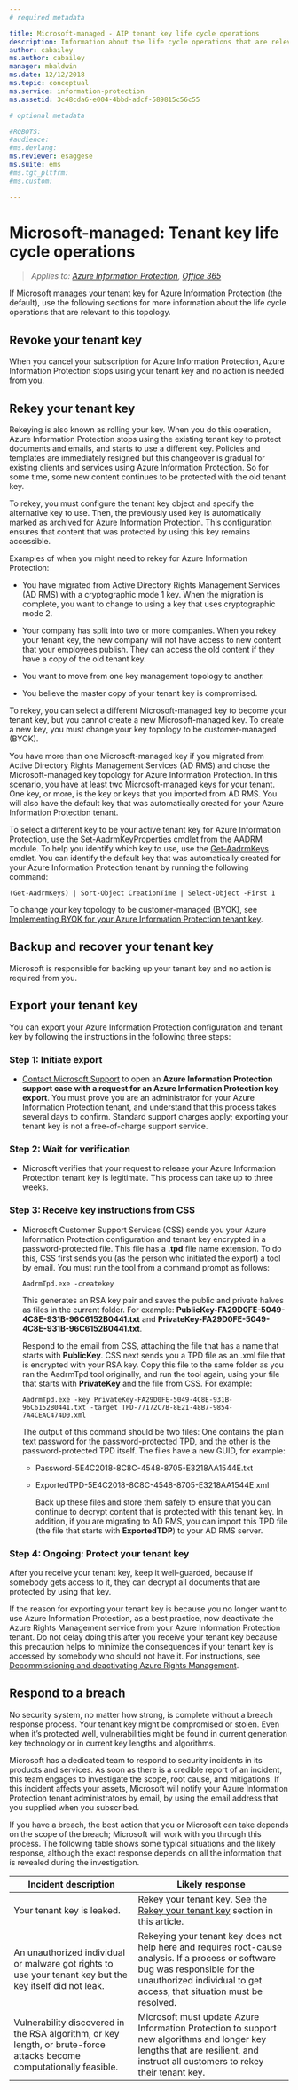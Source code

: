 ```yaml
---
# required metadata

title: Microsoft-managed - AIP tenant key life cycle operations
description: Information about the life cycle operations that are relevant if Microsoft manages your tenant key for Azure Information Protection (the default).
author: cabailey
ms.author: cabailey
manager: mbaldwin
ms.date: 12/12/2018
ms.topic: conceptual
ms.service: information-protection
ms.assetid: 3c48cda6-e004-4bbd-adcf-589815c56c55

# optional metadata

#ROBOTS:
#audience:
#ms.devlang:
ms.reviewer: esaggese
ms.suite: ems
#ms.tgt_pltfrm:
#ms.custom:

---
```



# Microsoft-managed: Tenant key life cycle operations

>*Applies to: [Azure Information Protection](https://azure.microsoft.com/pricing/details/information-protection), [Office 365](https://download.microsoft.com/download/E/C/F/ECF42E71-4EC0-48FF-AA00-577AC14D5B5C/Azure_Information_Protection_licensing_datasheet_EN-US.pdf)*

If Microsoft manages your tenant key for Azure Information Protection (the default), use the following sections for more information about the life cycle operations that are relevant to this topology.

## Revoke your tenant key
When you cancel your subscription for Azure Information Protection, Azure Information Protection stops using your tenant key and no action is needed from you.

## Rekey your tenant key
Rekeying is also known as rolling your key. When you do this operation, Azure Information Protection stops using the existing tenant key to protect documents and emails, and starts to use a different key. Policies and templates are immediately resigned but this changeover is gradual for existing clients and services using Azure Information Protection. So for some time, some new content continues to be protected with the old tenant key.

To rekey, you must configure the tenant key object and specify the alternative key to use. Then, the previously used key is automatically marked as archived for Azure Information Protection. This configuration ensures that content that was protected by using this key remains accessible.

Examples of when you might need to rekey for Azure Information Protection:

- You have migrated from Active Directory Rights Management Services (AD RMS) with a cryptographic mode 1 key. When the migration is complete, you want to change to using a key that uses cryptographic mode 2.

- Your company has split into two or more companies. When you rekey your tenant key, the new company will not have access to new content that your employees publish. They can access the old content if they have a copy of the old tenant key.

- You want to move from one key management topology to another.

- You believe the master copy of your tenant key is compromised.

To rekey, you can select a different Microsoft-managed key to become your tenant key, but you cannot create a new Microsoft-managed key. To create a new key, you must change your key topology to be customer-managed (BYOK).

You have more than one Microsoft-managed key if you migrated from Active Directory Rights Management Services (AD RMS) and chose the Microsoft-managed key topology for Azure Information Protection. In this scenario, you have at least two Microsoft-managed keys for your tenant. One key, or more, is the key or keys that you imported from AD RMS. You will also have the default key that was automatically created for your Azure Information Protection tenant.

To select a different key to be your active tenant key for Azure Information Protection, use the [Set-AadrmKeyProperties](/powershell/module/aadrm/set-aadrmkeyproperties) cmdlet from the AADRM module. To help you identify which key to use, use the [Get-AadrmKeys](/powershell/module/aadrm/get-aadrmkeys) cmdlet. You can identify the default key that was automatically created for your Azure Information Protection tenant by running the following command:

	(Get-AadrmKeys) | Sort-Object CreationTime | Select-Object -First 1

To change your key topology to be customer-managed (BYOK), see [Implementing BYOK for your Azure Information Protection tenant key](plan-implement-tenant-key.md#implementing-byok-for-your-azure-information-protection-tenant-key).

## Backup and recover your tenant key
Microsoft is responsible for backing up your tenant key and no action is required from you.

## Export your tenant key
You can export your Azure Information Protection configuration and tenant key by following the instructions in the following three steps:

### Step 1: Initiate export

- [Contact Microsoft Support](information-support.md#to-contact-microsoft-support) to open an **Azure Information Protection support case with a request for an Azure Information Protection key export**. You must prove you are an administrator for your Azure Information Protection tenant, and understand that this process takes several days to confirm. Standard support charges apply; exporting your tenant key is not a free-of-charge support service.

### Step 2: Wait for verification

- Microsoft verifies that your request to release your Azure Information Protection tenant key is legitimate. This process can take up to three weeks.

### Step 3: Receive key instructions from CSS

- Microsoft Customer Support Services (CSS) sends you your Azure Information Protection configuration and tenant key encrypted in a password-protected file. This file has a **.tpd** file name extension. To do this, CSS first sends you (as the person who initiated the export) a tool by email. You must run the tool from a command prompt as follows:

    ```
    AadrmTpd.exe -createkey
    ```
    This generates an RSA key pair and saves the public and private halves as files in the current folder. For example: **PublicKey-FA29D0FE-5049-4C8E-931B-96C6152B0441.txt** and **PrivateKey-FA29D0FE-5049-4C8E-931B-96C6152B0441.txt**.

    Respond to the email from CSS, attaching the file that has a name that starts with **PublicKey**. CSS next sends you a TPD file as an .xml file that is encrypted with your RSA key. Copy this file to the same folder as you ran the AadrmTpd tool originally, and run the tool again, using your file that starts with **PrivateKey** and the file from CSS. For example:

    ```
    AadrmTpd.exe -key PrivateKey-FA29D0FE-5049-4C8E-931B-96C6152B0441.txt -target TPD-77172C7B-8E21-48B7-9854-7A4CEAC474D0.xml
    ```
    The output of this command should be two files: One contains the plain text password for the password-protected TPD, and the other is the password-protected TPD itself. The files have a new GUID, for example:
     
  - Password-5E4C2018-8C8C-4548-8705-E3218AA1544E.txt

  - ExportedTPD-5E4C2018-8C8C-4548-8705-E3218AA1544E.xml

    Back up these files and store them safely to ensure that you can continue to decrypt content that is protected with this tenant key. In addition, if you are migrating to AD RMS, you can import this TPD file (the file that starts with **ExportedTDP**) to your AD RMS server.

### Step 4: Ongoing: Protect your tenant key

After you receive your tenant key, keep it well-guarded, because if somebody gets access to it, they can decrypt all documents that are protected by using that key.

If the reason for exporting your tenant key is because you no longer want to use Azure Information Protection, as a best practice, now deactivate the Azure Rights Management service from your Azure Information Protection tenant. Do not delay doing this after you receive your tenant key because this precaution helps to minimize the consequences if your tenant key is accessed by somebody who should not have it. For instructions, see [Decommissioning and deactivating Azure Rights Management](decommission-deactivate.md).

## Respond to a breach
No security system, no matter how strong, is complete without a breach response process. Your tenant key might be compromised or stolen. Even when it’s protected well, vulnerabilities might be found in current generation key technology or in current key lengths and algorithms.

Microsoft has a dedicated team to respond to security incidents in its products and services. As soon as there is a credible report of an incident, this team engages to investigate the scope, root cause, and mitigations. If this incident affects your assets, Microsoft will notify your Azure Information Protection tenant administrators by email, by using the email address that you supplied when you subscribed.

If you have a breach, the best action that you or Microsoft can take depends on the scope of the breach; Microsoft will work with you through this process. The following table shows some typical situations and the likely response, although the exact response depends on all the information that is revealed during the investigation.

|Incident description|Likely response|
|------------------------|-------------------|
|Your tenant key is leaked.|Rekey your tenant key. See the [Rekey your tenant key](#rekey-your-tenant-key) section in this article.|
|An unauthorized individual or malware got rights to use your tenant key but the key itself did not leak.|Rekeying your tenant key does not help here and requires root-cause analysis. If a process or software bug was responsible for the unauthorized individual to get access, that situation must be resolved.|
|Vulnerability discovered in the RSA algorithm, or key length, or brute-force attacks become computationally feasible.|Microsoft must update Azure Information Protection to support new algorithms and longer key lengths that are resilient, and instruct all customers to rekey their tenant key.|


